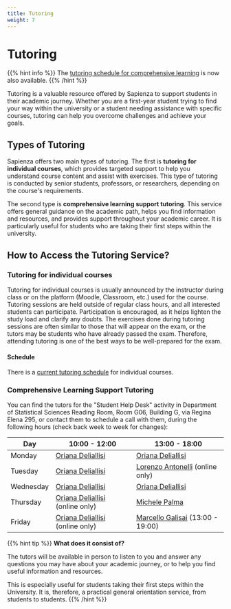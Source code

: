 ```yaml
---
title: Tutoring
weight: 7
---
```


# Tutoring

{{% hint info %}}
<i class="fa-solid fa-circle-info" style="color: #74C0FC;"></i> The [tutoring schedule for comprehensive learning](#comprehensive-learning-support-tutoring) is now also available.
{{% /hint %}}

Tutoring is a valuable resource offered by Sapienza to support students in their academic journey. Whether you are a first-year student trying to find your way within the university or a student needing assistance with specific courses, tutoring can help you overcome challenges and achieve your goals.

## Types of Tutoring

Sapienza offers two main types of tutoring. The first is **tutoring for individual courses**, which provides targeted support to help you understand course content and assist with exercises. This type of tutoring is conducted by senior students, professors, or researchers, depending on the course's requirements.

The second type is **comprehensive learning support tutoring**. This service offers general guidance on the academic path, helps you find information and resources, and provides support throughout your academic career. It is particularly useful for students who are taking their first steps within the university.

## How to Access the Tutoring Service?

### Tutoring for individual courses

Tutoring for individual courses is usually announced by the instructor during class or on the platform (Moodle, Classroom, etc.) used for the course. Tutoring sessions are held outside of regular class hours, and all interested students can participate. Participation is encouraged, as it helps lighten the study load and clarify any doubts. The exercises done during tutoring sessions are often similar to those that will appear on the exam, or the tutors may be students who have already passed the exam. Therefore, attending tutoring is one of the best ways to be well-prepared for the exam.

#### Schedule

There is a [current tutoring schedule](https://docs.google.com/spreadsheets/d/e/2PACX-1vSAHSW9T4w_J9bEN9lQy6sl4y15zvoD7Gs5-o0Q4IYNM4p-5dEfrK1ipz7sDiEyrhgVFo9jDop7ckHP/pubhtml?gid=1260174614&single=true) for individual courses.

### Comprehensive Learning Support Tutoring

You can find the tutors for the "Student Help Desk" activity in Department of Statistical Sciences Reading Room, Room G06, Building G, via Regina Elena 295, or contact them to schedule a call with them, during the following hours (check back week to week for changes):

| Day       | 10:00 - 12:00                                                   | 13:00 - 18:00                                                           |
|-----------|-----------------------------------------------------------------|-------------------------------------------------------------------------|
| Monday    | [Oriana Deliallisi](https://telegram.me/orianani)               | [Oriana Deliallisi](https://telegram.me/orianani)                       |
| Tuesday   | [Oriana Deliallisi](https://telegram.me/orianani)               | [Lorenzo Antonelli](https://telegram.me/lorenzosphotos) (online only)   |
| Wednesday | [Oriana Deliallisi](https://telegram.me/orianani)               | [Oriana Deliallisi](https://telegram.me/orianani)                       |
| Thursday  | [Oriana Deliallisi](https://telegram.me/orianani) (online only) | [Michele Palma](https://telegram.me/flyingmp)                           |
| Friday    | [Oriana Deliallisi](https://telegram.me/orianani) (online only) | [Marcello Galisai](https://telegram.me/marcellogalisai) (13:00 - 19:00) |

{{% hint tip %}}
<i class="fa-solid fa-lightbulb" style="color: #238636;"></i> **What does it consist of?**

The tutors will be available in person to listen to you and answer any questions you may have about your academic journey, or to help you find useful information and resources.

This is especially useful for students taking their first steps within the University. It is, therefore, a practical general orientation service, from students to students.
{{% /hint %}}
